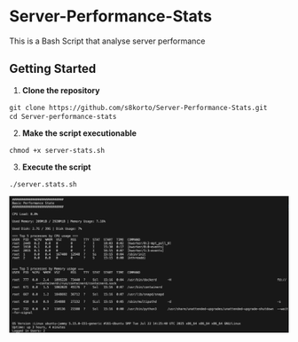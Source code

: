 # Server-Performance-Stats
This is a Bash Script that analyse server performance

## Getting Started 
1. **Clone the repository**
```
git clone https://github.com/s8korto/Server-Performance-Stats.git
cd Server-performance-stats
```

2. **Make the script executionable**
```
chmod +x server-stats.sh
```

3. **Execute the script**
```
./server.stats.sh
```
![Server Performance Script](https://github.com/s8korto/Server-Performance-Stats/blob/0f7534d6f6b1dc6f5e000d43318d6fee79c80ca3/server-performance-script.pn.png)
